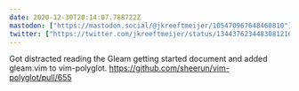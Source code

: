 ```yaml
---
date: 2020-12-30T20:14:07.788722Z
mastodon: ["https://mastodon.social/@jkreeftmeijer/105470967648460810"]
twitter: ["https://twitter.com/jkreeftmeijer/status/1344376234483081216"]
---
```

Got distracted reading the Gleam getting started document and added gleam.vim to vim-polyglot. https://github.com/sheerun/vim-polyglot/pull/655
